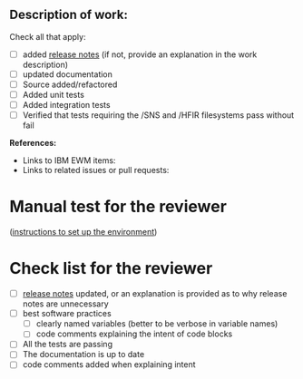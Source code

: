## Description of work:

Check all that apply:
- [ ] added [release notes](https://reflectivity-ui.readthedocs.io/en/latest/releasenotes/index.html)
(if not, provide an explanation in the work description)
- [ ] updated documentation
- [ ] Source added/refactored
- [ ] Added unit tests
- [ ] Added integration tests
- [ ] Verified that tests requiring the /SNS and /HFIR filesystems pass without fail

**References:**
- Links to IBM EWM items:
- Links to related issues or pull requests:


# Manual test for the reviewer
([instructions to set up the environment](https://reflectivity-ui.readthedocs.io/en/latest/developer/environment.html))

# Check list for the reviewer
- [ ] [release notes](https://reflectivity-ui.readthedocs.io/en/latest/releasenotes/index.html) updated,
or an explanation is provided as to why release notes are unnecessary
- [ ] best software practices
    + [ ] clearly named variables (better to be verbose in variable names)
    + [ ] code comments explaining the intent of code blocks
- [ ] All the tests are passing
- [ ] The documentation is up to date
- [ ] code comments added when explaining intent
